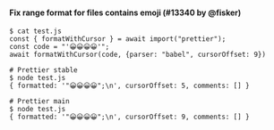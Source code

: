 #### Fix range format for files contains emoji (#13340 by @fisker)

```console
$ cat test.js
const { formatWithCursor } = await import("prettier");
const code = "'😀😀😀😀'";
await formatWithCursor(code, {parser: "babel", cursorOffset: 9})

# Prettier stable
$ node test.js
{ formatted: '"😀😀😀😀";\n', cursorOffset: 5, comments: [] }

# Prettier main
$ node test.js
{ formatted: '"😀😀😀😀";\n', cursorOffset: 9, comments: [] }
```
